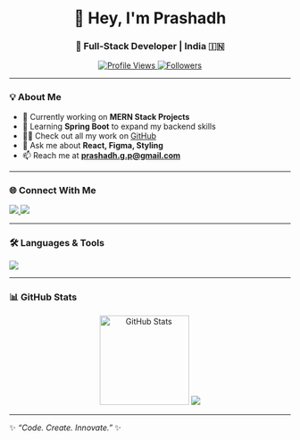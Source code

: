 <!-- Profile Header -->
<h1 align="center">👋 Hey, I'm Prashadh</h1>
<h3 align="center">🚀 Full-Stack Developer | India 🇮🇳</h3>

<p align="center">
  <a href="https://github.com/PrashadhG">
    <img src="https://komarev.com/ghpvc/?username=PrashadhG&label=Profile%20Views&color=0e75b6&style=flat" alt="Profile Views"/>
  </a>
  <a href="https://github.com/PrashadhG?tab=followers">
    <img src="https://img.shields.io/github/followers/PrashadhG?label=Followers&style=social" alt="Followers"/>
  </a>
</p>

---

### 💡 About Me  
- 🔭 Currently working on **MERN Stack Projects**  
- 🌱 Learning **Spring Boot** to expand my backend skills  
- 👨‍💻 Check out all my work on [GitHub](https://github.com/PrashadhG)  
- 💬 Ask me about **React, Figma, Styling**  
- 📫 Reach me at **prashadh.g.p@gmail.com**  

---

### 🌐 Connect With Me  
<p align="left">
  <a href="https://www.linkedin.com/in/prashadh-g/" target="blank">
    <img src="https://img.shields.io/badge/LinkedIn-0077B5.svg?&style=for-the-badge&logo=linkedin&logoColor=white" />
  </a>
  <a href="https://leetcode.com/u/prashadh/" target="blank">
    <img src="https://img.shields.io/badge/LeetCode-FFA116.svg?&style=for-the-badge&logo=leetcode&logoColor=black" />
  </a>
</p>

---

### 🛠️ Languages & Tools  
<p align="left">
  <img src="https://skillicons.dev/icons?i=html,css,js,react,nodejs,express,java,spring,tailwind,figma,git,github,mysql,postgresql,firebase,aws,gcp,blender,postman" />
</p>

---

### 📊 GitHub Stats  
<p align="center">
  <img src="https://github-readme-stats.vercel.app/api?username=PrashadhG&show_icons=true&theme=radical" alt="GitHub Stats" height="160"/>
  <img src="https://streak-stats.demolab.com?user=PrashadhG&theme=radical&date_format=M%20j%5B,%20Y%5D&hide_border=true&fire=DD2727&ring=DD2727&currStreakLabel=DD2727&card_width=500&cache_seconds=86400" />
</p>

---

✨ *“Code. Create. Innovate.”* ✨
